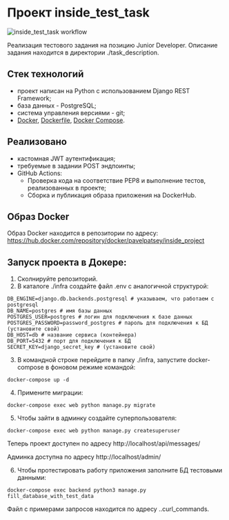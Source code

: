 # Проект inside_test_task

![inside_test_task workflow](https://github.com/PavelPatsey/inside_test_task/actions/workflows/main.yml/badge.svg)

Реализация тестового задания на позицию Junior Developer. Описание задания находится в директории ./task_description.

## Стек технологий

- проект написан на Python с использованием Django REST Framework;
- база данных - PostgreSQL;
- система управления версиями - git;
- [Docker](https://docs.docker.com/engine/install/ubuntu/), [Dockerfile](https://docs.docker.com/engine/reference/builder/), [Docker Compose](https://docs.docker.com/compose/).

## Реализовано

- кастомная JWT аутентификация;
- требуемые в задании POST эндпоинты;
- GitHub Actions:
    - Проверка кода на соответствие PEP8 и выполнение тестов, реализованных в проекте;
     - Сборка и публикация образа приложения на DockerHub.

## Образ Docker
Образ Docker находится в репозитории по адресу:
https://hub.docker.com/repository/docker/pavelpatsey/inside_project

## Запуск проекта в Докере:

1. Сколнируйте репозиторий.
2. В каталоге ./infra создайте файл .env c аналогичной структурой:
 ```
DB_ENGINE=django.db.backends.postgresql # указываем, что работаем с postgresql
DB_NAME=postgres # имя базы данных
POSTGRES_USER=postgres # логин для подключения к базе данных
POSTGRES_PASSWORD=password_postgres # пароль для подключения к БД (установите свой)
DB_HOST=db # название сервиса (контейнера)
DB_PORT=5432 # порт для подключения к БД
SECRET_KEY=django_secret_key # (установите свой)
 ```
3. В командной строке перейдите в папку ./infra, запустите docker-compose в фоновом режиме командой:
```
docker-compose up -d
```
4. Примените миграции:
```
docker-compose exec web python manage.py migrate

```
5. Чтобы зайти в админку создайте суперпользователя:
```
docker-compose exec web python manage.py createsuperuser

```
Теперь проект доступен по адресу http://localhost/api/messages/

Админка доступна по адресу http://localhost/admin/

6. Чтобы протестировать работу приложения заполните БД тестовыми данными:

```
docker-compose exec backend python3 manage.py fill_database_with_test_data
```
Файл с примерами запросов находится по адресу ..curl_commands.
